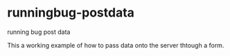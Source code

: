 runningbug-postdata
===================

running bug post data


This a working example of how to pass data onto the server thtough a form.
